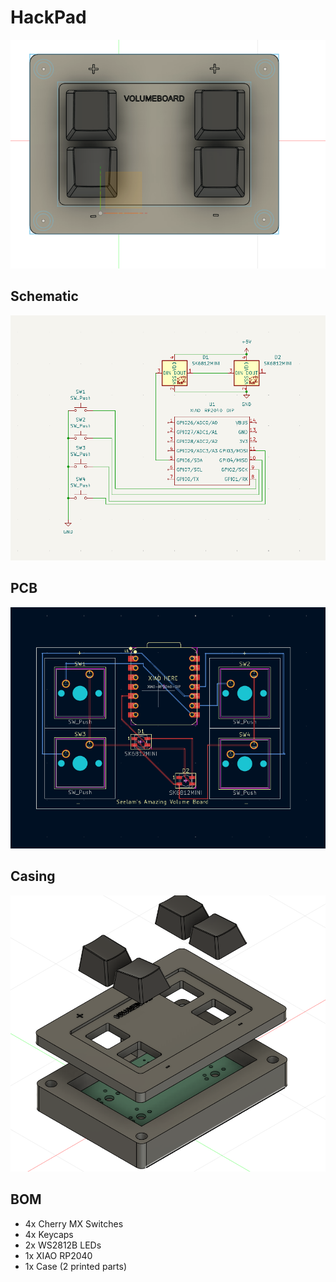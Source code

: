 # HackPad
![alt text](/assets/hackpad.png)
## Schematic
![alt text](/assets/schematic.png)
## PCB
![alt text](/assets/pcb.png)
## Casing
![alt text](/assets/casing.png)
## BOM
- 4x Cherry MX Switches
- 4x Keycaps
- 2x WS2812B LEDs
- 1x XIAO RP2040
- 1x Case (2 printed parts)
